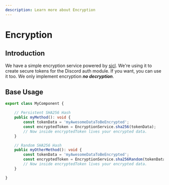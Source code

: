 ```yaml
---
description: Learn more about Encryption
---
```


# Encryption

## Introduction

We have a simple encryption service powered by [sjcl](http://bitwiseshiftleft.github.io/sjcl/). We're using it to create secure tokens for the Discord auth module. If you want, you can use it too. We only implement encryption _**no decryption**_.

## Base Usage

```typescript
export class MyComponent {

    // Persistent SHA256 Hash
    public myMethod(): void {
        const tokenData = 'myAwesomeDataToBeEncrypted';
        const encryptedToken = EncryptionService.sha256(tokenData);
        // Now inside encryptedToken lives your encrypted data.
    }

    // Random SHA256 Hash
    public myOtherMethod(): void {
        const tokenData = 'myAwesomeDataToBeEncrypted';
        const encryptedToken = EncryptionService.sha256Random(tokenData);
        // Now inside encryptedToken lives your encrypted data.
    }

}
```

